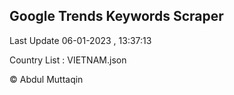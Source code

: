 

## Google Trends Keywords Scraper 
 
Last Update 06-01-2023 , 13:37:13

Country List :
VIETNAM.json



© Abdul Muttaqin 
